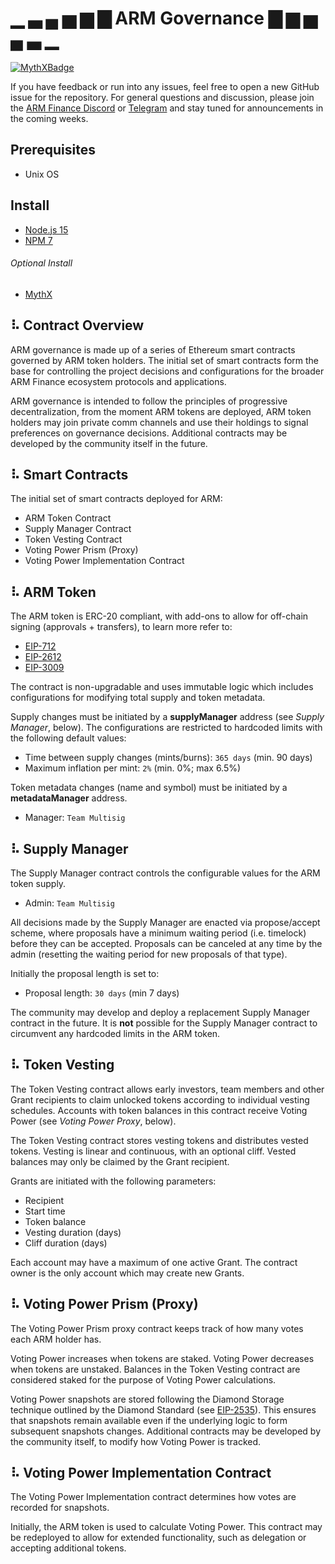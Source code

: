# ▁ ▃ ▄ ▅ ▆ ▇ ARM Governance ▇ ▆ ▅ ▄ ▃ ▁

[![MythXBadge](https://badgen.net/https/api.mythx.io/v1/projects/XXXXXXXXXXXXXXXXXXXXXXXXXXXXXXX/badge/data?cache=300&icon=https://raw.githubusercontent.com/ConsenSys/mythx-github-badge/main/logo_white.svg)](https://docs.mythx.io/dashboard/github-badges)

If you have feedback or run into any issues, feel free to open a new GitHub issue for the repository.
For general questions and discussion, please join the [ARM Finance Discord](https://discord.gg/QzAXrxa) or [Telegram](https://t.me/joinchat/JfgdIRhOSw3F3qnnst8sfg) and stay tuned for announcements in the coming weeks.

## Prerequisites
* Unix OS

## Install
* [Node.js 15](https://github.com/nvm-sh/nvm)
* [NPM 7](https://docs.npmjs.com/downloading-and-installing-node-js-and-npm)

###### Optional Install
* [MythX](https://github.com/dmuhs/mythx-cli/)

## ⠧ Contract Overview
ARM governance is made up of a series of Ethereum smart contracts governed by ARM token holders.
The initial set of smart contracts form the base for controlling the project decisions 
and configurations for the broader ARM Finance ecosystem protocols and applications.

ARM governance is intended to follow the principles of progressive decentralization, 
from the moment ARM tokens are deployed, ARM token holders may join private comm 
channels and use their holdings to signal preferences on governance decisions. 
Additional contracts may be developed by the community itself in the future.


## ⠧ Smart Contracts
The initial set of smart contracts deployed for ARM:
- ARM Token Contract
- Supply Manager Contract
- Token Vesting Contract
- Voting Power Prism (Proxy)
- Voting Power Implementation Contract


## ⠧ ARM Token
The ARM token is ERC-20 compliant, with add-ons to allow for off-chain signing (approvals + transfers),
to learn more refer to:
 * [EIP-712](https://eips.ethereum.org/EIPS/eip-712)
 * [EIP-2612](https://eips.ethereum.org/EIPS/eip-2612)
 * [EIP-3009](https://eips.ethereum.org/EIPS/eip-3009)
 
The contract is non-upgradable and uses immutable logic which includes configurations for modifying total supply and token metadata.

Supply changes must be initiated by a **supplyManager** address (see _Supply Manager_, below). 
The configurations are restricted to hardcoded limits with the following default values:
- Time between supply changes (mints/burns): `365 days` (min. 90 days)
- Maximum inflation per mint: `2%` (min. 0%; max 6.5%)

Token metadata changes (name and symbol) must be initiated by a **metadataManager** address.
- Manager: `Team Multisig`


## ⠧ Supply Manager
The Supply Manager contract controls the configurable values for the ARM token supply.
- Admin: `Team Multisig`

All decisions made by the Supply Manager are enacted via propose/accept scheme, where proposals have a minimum waiting period (i.e. timelock) before they can be accepted.
Proposals can be canceled at any time by the admin (resetting the waiting period for new proposals of that type).

Initially the proposal length is set to:
- Proposal length: `30 days` (min 7 days)

The community may develop and deploy a replacement Supply Manager contract in the future. 
It is **not** possible for the Supply Manager contract to circumvent any hardcoded limits in the ARM token.


## ⠧ Token Vesting
The Token Vesting contract allows early investors, team members and other Grant recipients to claim unlocked tokens according to individual vesting schedules. 
Accounts with token balances in this contract receive Voting Power (see _Voting Power Proxy_, below).

The Token Vesting contract stores vesting tokens and distributes vested tokens. Vesting is linear and continuous, with an optional cliff. Vested balances may only be claimed by the Grant recipient.

Grants are initiated with the following parameters:
- Recipient
- Start time
- Token balance
- Vesting duration (days)
- Cliff duration (days)

Each account may have a maximum of one active Grant. The contract owner is the only account which may create new Grants.


## ⠧ Voting Power Prism (Proxy)
The Voting Power Prism proxy contract keeps track of how many votes each ARM holder has.

Voting Power increases when tokens are staked. 
Voting Power decreases when tokens are unstaked. 
Balances in the Token Vesting contract are considered staked for the purpose of Voting Power calculations.

Voting Power snapshots are stored following the Diamond Storage technique outlined by the Diamond Standard 
(see [EIP-2535](https://eips.ethereum.org/EIPS/eip-2535)). 
This ensures that snapshots remain available even if the underlying logic to form subsequent snapshots changes.
Additional contracts may be developed by the community itself, to modify how Voting Power is tracked.


## ⠧ Voting Power Implementation Contract
The Voting Power Implementation contract determines how votes are recorded for snapshots.

Initially, the ARM token is used to calculate Voting Power. 
This contract may be redeployed to allow for extended functionality, such as delegation or accepting additional tokens.
